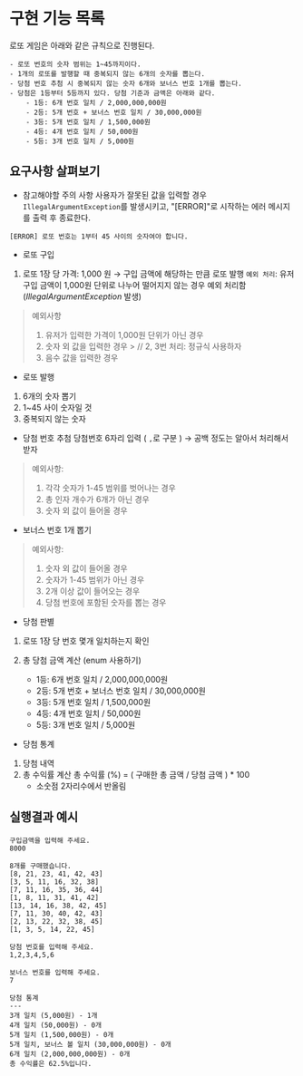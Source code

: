 # 구현 기능 목록

로또 게임은 아래와 같은 규칙으로 진행된다.

```
- 로또 번호의 숫자 범위는 1~45까지이다.
- 1개의 로또를 발행할 때 중복되지 않는 6개의 숫자를 뽑는다.
- 당첨 번호 추첨 시 중복되지 않는 숫자 6개와 보너스 번호 1개를 뽑는다.
- 당첨은 1등부터 5등까지 있다. 당첨 기준과 금액은 아래와 같다.
    - 1등: 6개 번호 일치 / 2,000,000,000원
    - 2등: 5개 번호 + 보너스 번호 일치 / 30,000,000원
    - 3등: 5개 번호 일치 / 1,500,000원
    - 4등: 4개 번호 일치 / 50,000원
    - 5등: 3개 번호 일치 / 5,000원
```



## 요구사항 살펴보기
- 참고해야할 주의 사항
  사용자가 잘못된 값을 입력할 경우 `IllegalArgumentException`를 발생시키고, "[ERROR]"로 시작하는 에러 메시지를 출력 후 종료한다.
```
[ERROR] 로또 번호는 1부터 45 사이의 숫자여야 합니다.
```

- 로또 구입
1. 로또 1장 당 가격: 1,000 원 → 구입 금액에 해당하는 만큼 로또 발행
   `예외 처리`: 유저 구입 금액이 1,000원 단위로 나누어 떨어지지 않는 경우 예외 처리함
   (*IllegalArgumentException* 발생)

> 예외사항
> 1. 유저가 입력한 가격이 1,000원 단위가 아닌 경우
> 2. 숫자 외 값을 입력한 경우
     >    // 2, 3번 처리: 정규식 사용하자
> 3. 음수 값을 입력한 경우

- 로또 발행
1. 6개의 숫자 뽑기
2. 1~45 사이 숫자일 것
3. 중복되지 않는 숫자

- 당첨 번호 추첨
  당첨번호 6자리 입력 ( `,`로 구분 )
  → 공백 정도는 알아서 처리해서 받자
> 예외사항:
> 1. 각각 숫자가 1-45 범위를 벗어나는 경우
> 2. 총 인자 개수가 6개가 아닌 경우
> 3. 숫자 외 값이 들어올 경우

- 보너스 번호 1개 뽑기
> 예외사항:
> 1. 숫자 외 값이 들어올 경우
> 2. 숫자가 1-45 범위가 아닌 경우
> 3. 2개 이상 값이 들어오는 경우
> 4. 당첨 번호에 포함된 숫자를 뽑는 경우

- 당첨 판별
1. 로또 1장 당 번호 몇개 일치하는지 확인
2. 총 당첨 금액 계산 (enum 사용하기)

    - 1등: 6개 번호 일치 / 2,000,000,000원
    - 2등: 5개 번호 + 보너스 번호 일치 / 30,000,000원
    - 3등: 5개 번호 일치 / 1,500,000원
    - 4등: 4개 번호 일치 / 50,000원
    - 5등: 3개 번호 일치 / 5,000원

- 당첨 통계
1. 당첨 내역
2. 총 수익률 계산
   총 수익률 (%) = ( 구매한 총 금액 / 당첨 금액 ) * 100
    - 소숫점 2자리수에서 반올림

## 실행결과 예시
```
구입금액을 입력해 주세요.
8000

8개를 구매했습니다.
[8, 21, 23, 41, 42, 43] 
[3, 5, 11, 16, 32, 38] 
[7, 11, 16, 35, 36, 44] 
[1, 8, 11, 31, 41, 42] 
[13, 14, 16, 38, 42, 45] 
[7, 11, 30, 40, 42, 43] 
[2, 13, 22, 32, 38, 45] 
[1, 3, 5, 14, 22, 45]

당첨 번호를 입력해 주세요.
1,2,3,4,5,6

보너스 번호를 입력해 주세요.
7

당첨 통계
---
3개 일치 (5,000원) - 1개
4개 일치 (50,000원) - 0개
5개 일치 (1,500,000원) - 0개
5개 일치, 보너스 볼 일치 (30,000,000원) - 0개
6개 일치 (2,000,000,000원) - 0개
총 수익률은 62.5%입니다.
```
